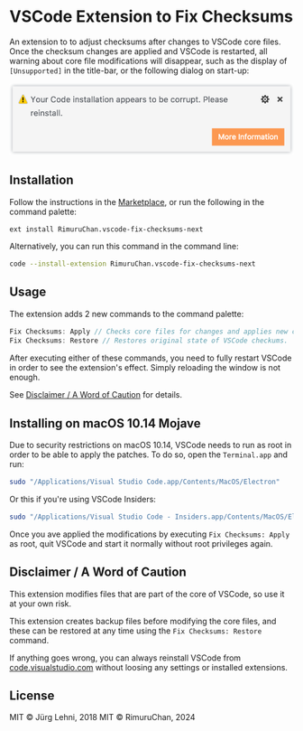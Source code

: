 # VSCode Extension to Fix Checksums

An extension to to adjust checksums after changes to VSCode core files. Once the
checksum changes are applied and VSCode is restarted, all warning about core
file modifications will disappear, such as the display of `[Unsupported]` in the
title-bar, or the following dialog on start-up:

<p align="center">
  <img src="https://raw.githubusercontent.com/RimuruChan/vscode-fix-checksums/master/resources/corrupt.png" alt="Corrupt">
</p>

## Installation

Follow the instructions in the
[Marketplace](https://marketplace.visualstudio.com/items?itemName=RimuruChan.vscode-fix-checksums-next),
or run the following in the command palette:

```shell
ext install RimuruChan.vscode-fix-checksums-next
```

Alternatively, you can run this command in the command line:

```sh
code --install-extension RimuruChan.vscode-fix-checksums-next
```

## Usage

The extension adds 2 new commands to the command palette:

```js
Fix Checksums: Apply // Checks core files for changes and applies new checksums.
Fix Checksums: Restore // Restores original state of VSCode checkums.
```

After executing either of these commands, you need to fully restart VSCode in
order to see the extension's effect. Simply reloading the window is not enough.

See [Disclaimer / A Word of Caution](#disclaimer--a-word-of-caution) for
details.

## Installing on macOS 10.14 Mojave

Due to security restrictions on macOS 10.14, VSCode needs to run as root
in order to be able to apply the patches. To do so, open the `Terminal.app` and
run:

```sh
sudo "/Applications/Visual Studio Code.app/Contents/MacOS/Electron"
```

Or this if you're using VSCode Insiders:

```sh
sudo "/Applications/Visual Studio Code - Insiders.app/Contents/MacOS/Electron"
```

Once you ave applied the modifications by executing `Fix Checksums: Apply` as
root, quit VSCode and start it normally without root privileges again.

## Disclaimer / A Word of Caution

This extension modifies files that are part of the core of VSCode, so use it at
your own risk.

This extension creates backup files before modifying the core files, and these
can be restored at any time using the `Fix Checksums: Restore` command.

If anything goes wrong, you can always reinstall VSCode from
[code.visualstudio.com](https://code.visualstudio.com/download) without loosing
any settings or installed extensions.

## License

MIT © Jürg Lehni, 2018
MIT © RimuruChan, 2024
